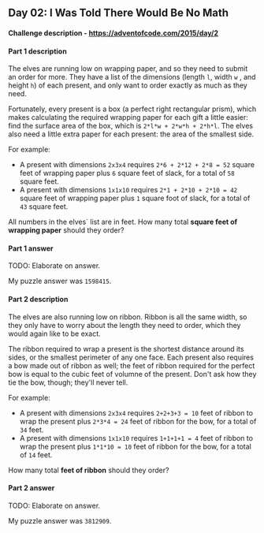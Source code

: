 ## Day 02: I Was Told There Would Be No Math

#### Challenge description - https://adventofcode.com/2015/day/2

#### Part 1 description

The elves are running low on wrapping paper, and so they need to submit an
order for more. They have a list of the dimensions (length `l`, width `w` , and
height `h`) of each present, and only want to order exactly as much as they
need.

Fortunately, every present is a box (a perfect right rectangular prism),
which makes calculating the required wrapping paper for each gift a little
easier: find the surface area of the box, which is `2*l*w + 2*w*h + 2*h*l`.
The elves also need a little extra paper for each present: the area of the
smallest side.

For example:

  - A present with dimensions `2x3x4` requires `2*6 + 2*12 + 2*8 = 52` square
    feet of wrapping paper plus `6` square feet of slack, for a total of `58`
    square feet.
  - A present with dimensions `1x1x10` requires `2*1 + 2*10 + 2*10 = 42`
    square feet of wrapping paper plus `1` square foot of slack, for a total
    of `43` square feet.
    
 All numbers in the elves` list are in feet. How many total **square feet of
 wrapping paper** should they order?

#### Part 1 answer

TODO: Elaborate on answer.

My puzzle answer was `1598415`.

#### Part 2 description

The elves are also running low on ribbon. Ribbon is all the same width, so
they only have to worry about the length they need to order, which they
would again like to be exact.

The ribbon required to wrap a present is the shortest distance around its
sides, or the smallest perimeter of any one face. Each present also
requires a bow made out of ribbon as well; the feet of ribbon required for
the perfect bow is equal to the cubic feet of volumne of the present. Don't
ask how they tie the bow, though; they'll never tell.

For example:
 
  - A present with dimensions `2x3x4` requires `2+2+3+3 = 10` feet of ribbon
    to wrap the present plus `2*3*4 = 24` feet of ribbon for the bow, for a
    total of `34` feet.
  - A present with dimensions `1x1x10` requires `1+1+1+1 = 4` feet of ribbon
    to wrap the present plus `1*1*10 = 10` feet of ribbon for the bow, for
    a total of `14` feet.
    
 How many total **feet of ribbon** should they order?

#### Part 2 answer

TODO: Elaborate on answer.

My puzzle answer was `3812909`.
